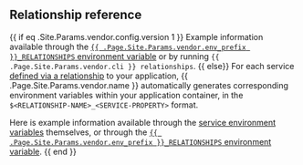 <!-- shortcode start {{ .Name }} -->
## Relationship reference
{{ if eq .Site.Params.vendor.config.version 1 }}
Example information available through the [`{{ .Page.Site.Params.vendor.env_prefix }}_RELATIONSHIPS` environment variable](/development/variables/use-variables.md#use-provided-variables)
or by running `{{ .Page.Site.Params.vendor.cli }} relationships`.
{{ else}}
For each service [defined via a relationship](#usage-example) to your application,
{{ .Page.Site.Params.vendor.name }} automatically generates corresponding environment variables within your application container,
in the `$<RELATIONSHIP-NAME>_<SERVICE-PROPERTY>` format.

Here is example information available through the [service environment variables](/development/variables/_index.md#service-environment-variables) themselves,
or through the [`{{ .Page.Site.Params.vendor.env_prefix }}_RELATIONSHIPS` environment variable](/development/variables/use-variables.md#use-provided-variables).
{{ end }}
<!-- shortcode end {{ .Name }} -->

